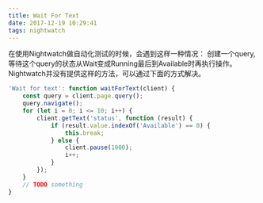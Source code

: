 ```yaml
---
title: Wait For Text
date: 2017-12-19 10:29:41
tags: nightwatch
---
```


在使用Nightwatch做自动化测试的时候，会遇到这样一种情况：
创建一个query, 等待这个query的状态从Wait变成Running最后到Available时再执行操作。
Nightwatch并没有提供这样的方法，可以通过下面的方式解决。

```javascript
'Wait for text': function waitForText(client) {
    const query = client.page.query();
    query.navigate();
    for (let i = 0; i <= 10; i++) {
        client.getText('status', function (result) {
            if (result.value.indexOf('Available') == 0) {
                this.break;
            } else {
                client.pause(1000);
                i++;
            }
        });
    }
    // TODO something
}
```